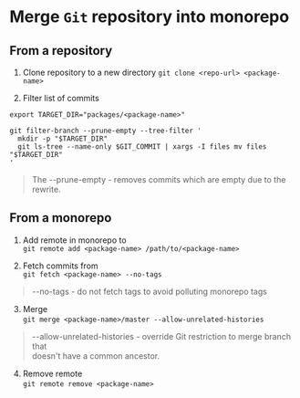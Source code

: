 # Merge `Git` repository into monorepo

## From a repository

1. Clone repository to a new directory
`git clone <repo-url> <package-name>`

2. Filter list of commits
```shell
export TARGET_DIR="packages/<package-name>"

git filter-branch --prune-empty --tree-filter '
  mkdir -p "$TARGET_DIR"
  git ls-tree --name-only $GIT_COMMIT | xargs -I files mv files "$TARGET_DIR"
'
```

> The --prune-empty - removes commits which are empty due to the rewrite.

## From a monorepo

1. Add remote in monorepo to <package-name>\
`git remote add <package-name> /path/to/<package-name>`

2. Fetch commits from <package-name>\
`git fetch <package-name> --no-tags`

> --no-tags - do not fetch tags to avoid polluting monorepo tags

3. Merge\
`git merge <package-name>/master --allow-unrelated-histories`

> --allow-unrelated-histories - override Git restriction to merge branch that\
> doesn't have a common ancestor.

4. Remove remote\
`git remote remove <package-name>`
